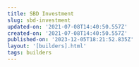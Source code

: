 ```yaml
---
title: SBD Investment
slug: sbd-investment
updated-on: '2021-07-08T14:40:50.557Z'
created-on: '2021-07-08T14:40:50.557Z'
published-on: '2023-12-05T18:21:52.835Z'
layout: '[builders].html'
tags: builders
---
```



